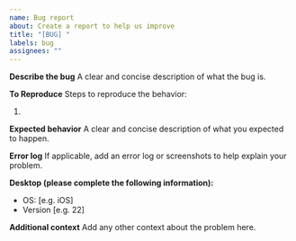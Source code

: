 ```yaml
---
name: Bug report
about: Create a report to help us improve
title: "[BUG] "
labels: bug
assignees: ""
---
```


**Describe the bug** A clear and concise description of what the bug is.

**To Reproduce** Steps to reproduce the behavior:

1.

**Expected behavior** A clear and concise description of what you expected to
happen.

**Error log** If applicable, add an error log or screenshots to help explain
your problem.

**Desktop (please complete the following information):**

- OS: [e.g. iOS]
- Version [e.g. 22]

**Additional context** Add any other context about the problem here.
